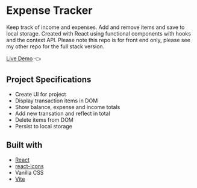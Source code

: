 # Expense Tracker

Keep track of income and expenses. Add and remove items and save to local storage. Created with React using functional components with hooks and the context API. Please note this repo is for front end only, please see my other repo for the full stack version.

[Live Demo](https://shivsgkashyap.github.io/expense-tracker/) :point_left:

## Project Specifications

- Create UI for project
- Display transaction items in DOM
- Show balance, expense and income totals
- Add new transation and reflect in total
- Delete items from DOM
- Persist to local storage

## Built with

- [React](https://reactjs.org/)
- [react-icons](https://www.npmjs.com/package/react-icons)
- Vanilla CSS
- [Vite](https://vitejs.dev/)
